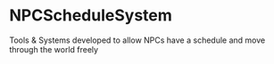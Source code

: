 # NPCScheduleSystem
Tools &amp; Systems developed to allow NPCs have a schedule and move through the world freely
